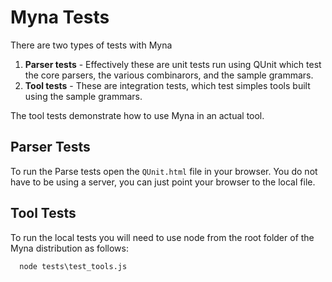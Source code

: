 # Myna Tests

There are two types of tests with Myna

1. **Parser tests** - Effectively these are unit tests run using QUnit which test the core parsers, the various combinarors, and the sample grammars.  
2. **Tool tests** - These are integration tests, which test simples tools built using the sample grammars. 

The tool tests demonstrate how to use Myna in an actual tool. 

## Parser Tests 

To run the Parse tests open the `QUnit.html` file in your browser. You do not have to be using a server, you can just point your browser to the local file. 

## Tool Tests

To run the local tests you will need to use node from the root folder of the Myna distribution as follows:

```
  node tests\test_tools.js
```





